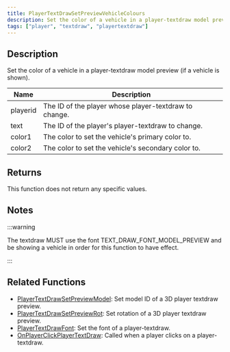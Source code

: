 ```yaml
---
title: PlayerTextDrawSetPreviewVehicleColours
description: Set the color of a vehicle in a player-textdraw model preview (if a vehicle is shown).
tags: ["player", "textdraw", "playertextdraw"]
---
```


<VersionWarn version='omp v1.1.0.2612' />

## Description

Set the color of a vehicle in a player-textdraw model preview (if a vehicle is shown).

| Name     | Description                                           |
| -------- | ----------------------------------------------------- |
| playerid | The ID of the player whose player-textdraw to change. |
| text     | The ID of the player's player-textdraw to change.     |
| color1   | The color to set the vehicle's primary color to.      |
| color2   | The color to set the vehicle's secondary color to.    |

## Returns

This function does not return any specific values.

## Notes

:::warning

The textdraw MUST use the font TEXT_DRAW_FONT_MODEL_PREVIEW and be showing a vehicle in order for this function to have effect.

:::

## Related Functions

- [PlayerTextDrawSetPreviewModel](PlayerTextDrawSetPreviewModel): Set model ID of a 3D player textdraw preview.
- [PlayerTextDrawSetPreviewRot](PlayerTextDrawSetPreviewRot): Set rotation of a 3D player textdraw preview.
- [PlayerTextDrawFont](PlayerTextDrawFont): Set the font of a player-textdraw.
- [OnPlayerClickPlayerTextDraw](../callbacks/OnPlayerClickPlayerTextDraw): Called when a player clicks on a player-textdraw.
